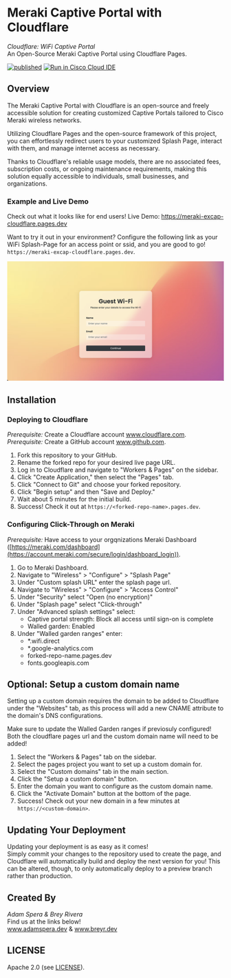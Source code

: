# Meraki Captive Portal with Cloudflare

*Cloudflare: WiFi Captive Portal*  
An Open-Source Meraki Captive Portal using Cloudflare Pages.

[![published](https://static.production.devnetcloud.com/codeexchange/assets/images/devnet-published.svg)](https://developer.cisco.com/codeexchange/github/repo/AdamSpera/meraki-excap-cloudflare)
[![Run in Cisco Cloud IDE](https://static.production.devnetcloud.com/codeexchange/assets/images/devnet-runable-icon.svg)](https://developer.cisco.com/codeexchange/devenv/AdamSpera/meraki-excap-cloudflare/)

## Overview

The Meraki Captive Portal with Cloudflare is an open-source and freely accessible solution for creating customized Captive Portals tailored to Cisco Meraki wireless networks.

Utilizing Cloudflare Pages and the open-source framework of this project, you can effortlessly redirect users to your customized Splash Page, interact with them, and manage internet access as necessary.

Thanks to Cloudflare's reliable usage models, there are no associated fees, subscription costs, or ongoing maintenance requirements, making this solution equally accessible to individuals, small businesses, and organizations.

### Example and Live Demo

Check out what it looks like for end users! Live Demo: https://meraki-excap-cloudflare.pages.dev

Want to try it out in your environment? Configure the following link as your WiFi Splash-Page for an access point or ssid, and you are good to go! ```https://meraki-excap-cloudflare.pages.dev```.

![Screenshot of Live Demo](screenshot.png)

## Installation

### Deploying to Cloudflare

_Prerequisite:_ Create a Cloudflare account www.cloudflare.com.  
_Prerequisite:_ Create a GitHub account www.github.com.  

1. Fork this repository to your GitHub.
2. Rename the forked repo for your desired live page URL.
3. Log in to Cloudflare and navigate to "Workers & Pages" on the sidebar.
4. Click "Create Application," then select the "Pages" tab.
5. Click "Connect to Git" and choose your forked repository.
6. Click "Begin setup" and then "Save and Deploy."
7. Wait about 5 minutes for the initial build.
8. Success! Check it out at ```https://<forked-repo-name>.pages.dev```.

### Configuring Click-Through on Meraki

_Prerequisite:_ Have access to your orgqnizations Meraki Dashboard ([https://meraki.com/dashboard](https://account.meraki.com/secure/login/dashboard_login)).  

1. Go to Meraki Dashboard.
2. Navigate to "Wireless" > "Configure" > "Splash Page"
3. Under "Custom splash URL" enter the splash page url.
4. Navigate to "Wireless" > "Configure" > "Access Control"
5. Under "Security" select "Open (no encryption)"
6. Under "Splash page" select "Click-through"
7. Under "Advanced splash settings" select:
   - Captive portal strength: Block all access until sign-on is complete
   - Walled garden: Enabled
8. Under "Walled garden ranges" enter:
   - *.wifi.direct
   - *.google-analytics.com
   - forked-repo-name.pages.dev
   - fonts.googleapis.com

## Optional: Setup a custom domain name

Setting up a custom domain requires the domain to be added to Cloudflare under the "Websites" tab, as this process will add a new CNAME attribute to the domain's DNS configurations.

Make sure to update the Walled Garden ranges if previosuly configured! Both the cloudflare pages url and the custom domain name will need to be added!

1. Select the "Workers & Pages" tab on the sidebar.
2. Select the pages project you want to set up a custom domain for.
3. Select the "Custom domains" tab in the main section.
4. Click the "Setup a custom domain" button.
5. Enter the domain you want to configure as the custom domain name.
6. Click the "Activate Domain" button at the bottom of the page.
7. Success! Check out your new domain in a few minutes at ```https://<custom-domain>```.

## Updating Your Deployment

Updating your deployment is as easy as it comes!  
Simply commit your changes to the repository used to create the page, and Cloudflare will automatically build and deploy the next version for you! This can be altered, though, to only automatically deploy to a preview branch rather than production.

## Created By
*Adam Spera & Brey Rivera*  
Find us at the links below!  
www.adamspera.dev & www.breyr.dev

## LICENSE
Apache 2.0 (see [LICENSE](./LICENSE)).
